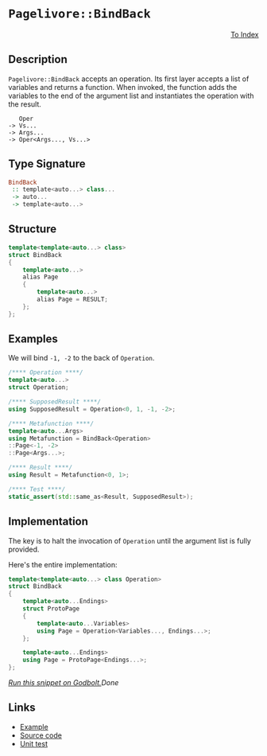<!-- Copyright 2024 Feng Mofan
SPDX-License-Identifier: Apache-2.0 -->

# `Pagelivore::BindBack`

<p style='text-align: right;'><a href="../../../facilities/metafunctions.md#pagelivore-bind-back">To Index</a></p>

## Description

`Pagelivore::BindBack` accepts an operation.
Its first layer accepts a list of variables and returns a function.
When invoked, the function adds the variables to the end of the argument list and instantiates the operation with the result.

<pre><code>   Oper
-> Vs...
-> Args...
-> Oper&lt;Args..., Vs...&gt;</code></pre>

## Type Signature

```Haskell
BindBack
 :: template<auto...> class... 
 -> auto...
 -> template<auto...>
```

## Structure

```C++
template<template<auto...> class>
struct BindBack
{
    template<auto...>
    alias Page
    {
        template<auto...>
        alias Page = RESULT;
    };
};
```

## Examples

We will bind `-1, -2` to the back of `Operation`.

```C++
/**** Operation ****/
template<auto...>
struct Operation;

/**** SupposedResult ****/
using SupposedResult = Operation<0, 1, -1, -2>;

/**** Metafunction ****/
template<auto...Args>
using Metafunction = BindBack<Operation>
::Page<-1, -2>
::Page<Args...>;

/**** Result ****/
using Result = Metafunction<0, 1>;

/**** Test ****/
static_assert(std::same_as<Result, SupposedResult>);
```

## Implementation

The key is to halt the invocation of `Operation` until the argument list is fully provided.

Here's the entire implementation:

```C++
template<template<auto...> class Operation>
struct BindBack
{
    template<auto...Endings>
    struct ProtoPage
    {
        template<auto...Variables>
        using Page = Operation<Variables..., Endings...>;
    };

    template<auto...Endings>
    using Page = ProtoPage<Endings...>;
};
```

[*Run this snippet on Godbolt.*](https://godbolt.org/#z:OYLghAFBqd5QCxAYwPYBMCmBRdBLAF1QCcAaPECAMzwBtMA7AQwFtMQByARg9KtQYEAysib0QXACx8BBAKoBnTAAUAHpwAMvAFYTStJg1DIApACYAQuYukl9ZATwDKjdAGFUtAK4sGe1wAyeAyYAHI%2BAEaYxCCSAMykAA6oCoRODB7evnrJqY4CQSHhLFEx8baY9vkMQgRMxASZPn5cFVXptfUEhWGR0bEJCnUNTdmtQ109xaUDAJS2qF7EyOwcAPQAVFvbO7t722smGgCCm9sA1ACSLIn0bIJM1ec7hydn%2Bx/7r8dHxwSYNwM/xMcTc/0Bj0wILcTC8RAAdIiQdhzsgDAoFOcAPKJaKPdLI35DYheBznCzBdAWJjIADWvxMAHYrCdzmzzuDbpDobCEYjsAx8EYFITWeziaSCOdlMRUERlExgFCxWymSzjuzNRyAVzgaDeahEfCAGr1PBMCL0EVxbC/LXsrypIzSxWYc4ggAi2NxxHxAmhpuI5stmAURtI5wFQuAYaRNpB6s1TI9CYZKu1EL1MLhhv5guCMdFGodTuALqV7riXplctQCqV0KjBdj8MJcXVydTJ1%2B70%2Bu2%2BvcjqlYtzdLx7fa%2BaZ%2BZjiwTRXiwlbcaAYK0SBGttu7bx23rxT3HJ05QKh%2BpzRqLErJOIPBPb08HQi8iVymHQACVQ15aFKj8dHQLc5n1fFJ3y/BQfylT1919apoQ0CNWnOABaZCULMNsO13C4AFlMDqKgvDXQ8Dl%2BE9uXPPl4WOYhC3jE5AOdfDCOIhx0krL0KUFak6WhW84PvbdjhAEB6zPNw0IjDCi1E8ToVomNL3jB8d1OPcIKg54yMY0tzk039OPOFimCIkj7zcRDzi4LDHz3AAVUM/x044JkcZAAH0mAxaICAgIZ0FEhRWEwLzrTcAyCAjEC30/b9f2RWYu2ODh5loTgAFZeD8DgtFIVBODcaxrHOBRFmWN1zDiHhSAITRUvmWkQAyyR4Q0AAOMwzAATm6rgMo69quEZRlpHSjhJF4FgJA0RCcrygqOF4BQQEQurctS0g4FgGBEBARYCESOFyEoNAbjoaJQhCzhVHagA2FC7skc5gGQZBrNasxeHfQgSDwQLWn4QQRDEdgpBkQRFBUdQNtIXRWgAd19RJOB4NLMuy%2Br8s4LE4SOqVUCoc5boep6Xrej74TMc4IA8c76GId1Zy4WZeHWrR5ggJAzsSC6yAoCAeb5kBgCkMw%2BDof5iBWiAIixiJgnqABPVHeAV5hiCVrEIm0TAHFV0gzvuAgsQYWgVdhrAIi8YAYVoWgVu4XgsBYQxgHES28GIPXHAAN1DLHMFUPW4VWGrgn%2Bca8toPAIl9TWPCwLGCCDaandIf3iAiMCPQBN2Y6Mer5ioAwY2NPBMAR28cpqoHhFEcRwbrqG1Cx%2BH9DdlBissfRY5WyB5lQDd0kdlCAs9UxLGsMwFszoMsH7iB5jsH30hcQVRhaUhAmCXoSn6VpcjSARN5yFJj4YKY%2BhicZKlXgROhGTxmj0Ff2If4Zul36YD9sT/T/GJ/K%2B%2B8b7L3KisCQ6MOBZVIPNXgi1ib3Ues9V670pBUxprgX6jMqoszZkXeYCBMBMCwDEJepAmrxHhN1OIo0NCSDMJIO6s0Mp3W6voTgk1SDTWqvCO6XA7rtW6kNO6LV%2Bo0LurArGi1lqrVqkXLau0ub7TxsdAWQsGZXTYJweoLBfaMhQkwVEBhnRcG6vCLgbVvr4CIPPPQdcQaN2kM3JQrdYa6HFkjJgKMnZQJgXA7GHBcaHThOcQmiDSbPTRG7ay5jLEaBpnTXmDMmZxDMKzeRG1Obc1QPTaIJ1Ba5OSf0aJRgzFcEQjQX80QZZy1hurZWBsGma21rrfW6cjaMBNmbC2eUrY2ztg7A2Lt86rD6V7Ve/tHZ5SDiHf4BsI6VCxjHOOytE5jLZqnA2mds5KFzq7IwBdQBZL4KXBQ5dK7VwNg4huYNnGyBbjDPKHiO6F0nlYHuKzF6D2HgIUe48qzvOnrPaI88A4DzaPfPwEBXAAO3oKYBMxD7n2qHCo%2B1REW/zftUR%2BjRn5jEhe/GoQDv7X1fv/fFW8JgNExaAhYSwIEsw4dAzGsMEEk2QcYmJZiLFtUwTYkgqS8GZI5oQ4hpDKBQK4Tw8x9DGQZW6iNOIDCmGSFaAEmRtg5Hs02ttPaB18YFI0Zda6HBdFkxYAoX271fY8tPEMax2D/r2NkI4u5EN5CuKeToEACQvE%2BLRsy/x0icaqIJkTVQFqrU2rtZCIYiSil81SXEDJOrskoETQzI1mb%2BjWtfB5W13UPL2oIB5SNzjJY1MoHUvKzSLY1Tra0n2BtOmCFNubLG/TbZiCGenEZhyNmkHwN7diUzA7B2QKHBZgglmwxWfHJW6zk5bPTjsnOedDkFgUSXRU5yK5V1xDXXgNzQYSHuZDL1bdfWvOMN3GwXz4A/OqI7NYAUu5T0sDPeBc9/rgvIditeMKN6Uv8Ai0lICz55HSGilF6RaWvzvkS3FcKAMf0mOBpFf8ugoZJUUMlTKyoMrBn41lC1ODEyjda84hb4Qlv5dgoVqaCGkCISQ/o5DxrSpAD1eEcQ4gZQGmq2afHGSCKkWyzgsi1rMcoRlahw1GSzXapIPqXBOpmEkeNOIpH4GSZFQ1ZlX1xNkaWvp2Y8xM6pGcJIIAA%3D)$Done$

## Links

- [Example](../../../code/facilities/metafunctions/pagelivore/bind_back/implementation.hpp)
- [Source code](../../../../conceptrodon/pagelivore/bind_back.hpp)
- [Unit test](../../../../tests/unit/metafunctions/pagelivore/bind_back.test.hpp)
